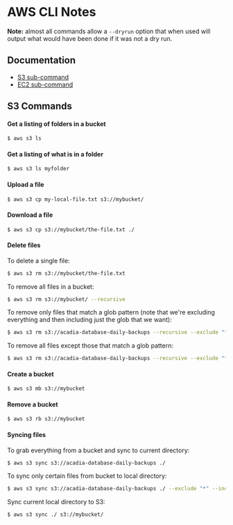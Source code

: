 # AWS CLI Notes

**Note:** almost all commands allow a `--dryrun` option that when used will output what would have been done if it was not a dry run.

## Documentation

* [S3 sub-command](http://docs.aws.amazon.com/cli/latest/reference/s3)
* [EC2 sub-command](http://docs.aws.amazon.com/cli/latest/reference/ec2)

## S3 Commands

#### Get a listing of folders in a bucket

```bash
$ aws s3 ls 
```

#### Get a listing of what is in a folder

```bash
$ aws s3 ls myfolder
```

#### Upload a file

```bash
$ aws s3 cp my-local-file.txt s3://mybucket/
```

#### Download a file

```bash
$ aws s3 cp s3://mybucket/the-file.txt ./
```

#### Delete files

To delete a single file:

```bash
$ aws s3 rm s3://mybucket/the-file.txt
```

To remove all files in a bucket:

```bash
$ aws s3 rm s3://mybucket/ --recursive
```

To remove only files that match a glob pattern (note that we're excluding everything and then including just the glob that we want):

```bash
$ aws s3 rm s3://acadia-database-daily-backups --recursive --exclude "*" --include "*.sql.gz"
```

To remove all files except those that match a glob pattern:

```bash
$ aws s3 rm s3://acadia-database-daily-backups --recursive --exclude "*.bak"
```

#### Create a bucket

```bash
$ aws s3 mb s3://mybucket
```

#### Remove a bucket

```bash
$ aws s3 rb s3://mybucket
```

#### Syncing files

To grab everything from a bucket and sync to current directory:

```bash
$ aws s3 sync s3://acadia-database-daily-backups ./
```

To sync only certain files from bucket to local directory:

```bash
$ aws s3 sync s3://acadia-database-daily-backups ./ --exclude "*" --include "acadia-staging*"
```

Sync current local directory to S3:

```bash
$ aws s3 sync ./ s3://mybucket/
```
